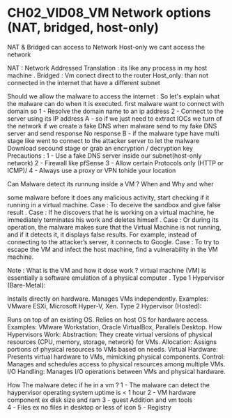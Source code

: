 # CH02_VID08_VM Network options (NAT, bridged, host-only)
NAT & Bridged can access to Network
Host-only we cant access the network

NAT : Network Addressed Translation : its like any process in my host machine .
Bridged : Vm conect direct to the router
Host_only: than not connected in the internet that have a different subnet

Should we allow the malware to access the internet : 
So let's explain what the malware can do when it is executed.
first malware want to connect with domain so
1 - Resolve the domain name to an ip address
2 - Connect to the server using its IP address 
    A - so if we just need to extract IOCs we turn of the network if we create a fake DNS when malware send to my fake DNS server  and send response No response
    B - if the malware type have multi stage  like went to  connect to the attacker server  to let the malware Download secound stage or grab an encryption / decryption key
  Precautions : 
  1 - Use a fake DNS server inside our subnet(host-only network)
  2 - Firewall like pfSense
  3 - Allow certain Protocols only (HTTP or ICMP)/
  4 - Always use a proxy or VPN tohide your location


Can Malware detect its runnung inside a VM ?
When and Why and wher 

some malware before it does any malicious activity, start checking if it running in a virtual machine.
Case : To deceive the sandbox and give false result .
Case : If he discovers that he is working on a virtual machine, he immediately terminates his work and deletes himself .
Case : Or during its operation, the malware makes sure that the Virtual Machine is not running, and if it detects it, it displays false results. For example, instead of connecting to the attacker’s server, it connects to Google.
Case : To try to escape the VM and infect the host machine, find a vulnerability in the VM machine.


Note :  What is the VM and how it dose work ?
virtual machine (VM) is essentially a software emulation of a physical computer .
Type 1 Hypervisor (Bare-Metal):

Installs directly on hardware.
Manages VMs independently.
Examples: VMware ESXi, Microsoft Hyper-V, Xen.
Type 2 Hypervisor (Hosted):

Runs on top of an existing OS.
Relies on host OS for hardware access.
Examples: VMware Workstation, Oracle VirtualBox, Parallels Desktop.
How Hypervisors Work:
Abstraction: They create virtual versions of physical resources (CPU, memory, storage, network) for VMs.
Allocation: Assigns portions of physical resources to VMs based on needs.
Virtual Hardware: Presents virtual hardware to VMs, mimicking physical components.
Control: Manages and schedules access to physical resources among multiple VMs.
I/O Handling: Manages I/O operations between VMs and physical hardware.





How The malware detec if he in a vm ?
1 - The malware can detect the haypervisor  operating system uptime is < 1 hour
2 - VM hardware component ex disk size and ram
3 - guest Addition and vm tools  
4 - Files ex  no files in desktop or less of icon
5 - Registry 


